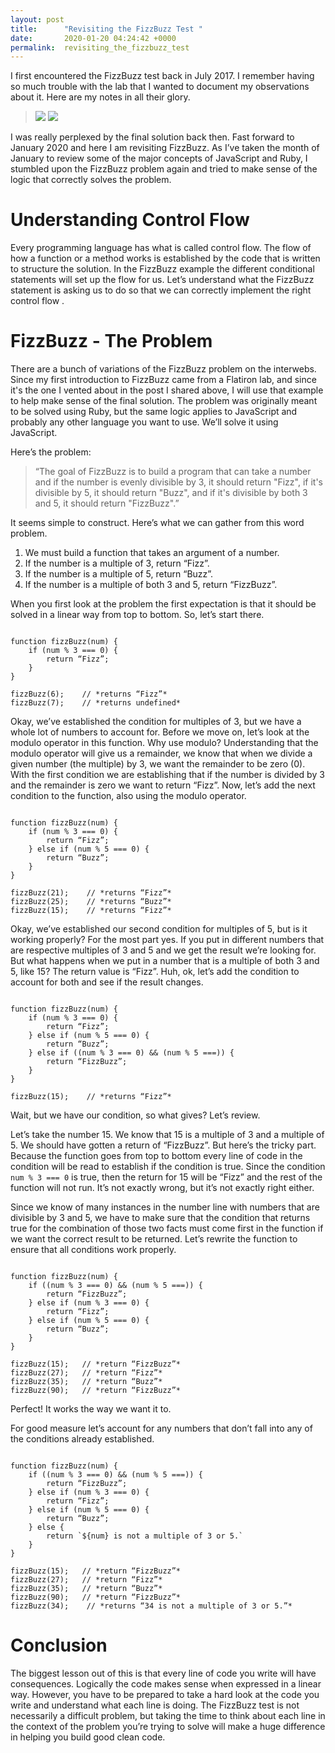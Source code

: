 ```yaml
---
layout: post
title:      "Revisiting the FizzBuzz Test "
date:       2020-01-20 04:24:42 +0000
permalink:  revisiting_the_fizzbuzz_test
---
```



I first encountered the FizzBuzz test back in July 2017.  I remember having so much trouble with the lab that I wanted to document my observations about it.  Here are my notes in all their glory.  

> ![](https://i.imgur.com/T9WoDWAm.png)               ![](https://i.imgur.com/seXsWPbm.png)

I was really perplexed by the final solution back then.  Fast forward to January 2020 and here I am revisiting FizzBuzz.  As I’ve taken the month of January to review some of the major concepts of JavaScript and Ruby, I stumbled upon the FizzBuzz problem again and tried to make sense of the logic that correctly solves the problem.  

# Understanding Control Flow

Every programming language has what is called control flow.  The flow of how a function or a method works is established by the code that is written to structure the solution.  In the FizzBuzz example the different conditional statements will set up the flow for us.  Let’s understand what the FizzBuzz statement is asking us to do so that we can correctly implement the right control flow .  

# FizzBuzz - The Problem

There are a bunch of variations of the FizzBuzz problem on the interwebs.  Since my first introduction to FizzBuzz came from a Flatiron lab, and since it's the one I vented about in the post I shared above, I will use that example to help make sense of the final solution.  The problem was originally meant to be solved using Ruby, but the same logic applies to JavaScript and probably any other language you want to use.  We’ll solve it using JavaScript.

Here’s the problem:

>  “The goal of FizzBuzz is to build a program that can take a number and if the number is evenly divisible by 3, it should return "Fizz", if it's divisible by 5, it should return "Buzz", and if it's divisible by both 3 and 5, it should return "FizzBuzz".”

It seems simple to construct.  Here’s what we can gather from this word problem.  

1. We must build a function that takes an argument of a number.
2. If the number is a multiple of 3, return “Fizz”.
3. If the number is a multiple of 5, return “Buzz”.
4. If the number is a multiple of both 3 and 5, return “FizzBuzz”.

When you first look at the problem the first expectation is that it should be solved in a linear way from top to bottom.  So, let’s start there.  

```

function fizzBuzz(num) {
	if (num % 3 === 0) {
		return “Fizz”;
	}
}

fizzBuzz(6);    // *returns “Fizz”*
fizzBuzz(7);    // *returns undefined*

```

Okay, we’ve established the condition for multiples of 3, but we have a whole lot of numbers to account for.  Before we move on, let’s look at the modulo operator in this function.  Why use modulo?  Understanding that the modulo operator will give us a remainder, we know that when we divide a given number (the multiple) by 3, we want the remainder to be zero (0).  With the first condition we are establishing that if the number is divided by 3 and the remainder is zero we want to return “Fizz”.  Now, let’s add the next condition to the function, also using the modulo operator. 

```

function fizzBuzz(num) {
	if (num % 3 === 0) {
		return “Fizz”;
	} else if (num % 5 === 0) {
		return “Buzz”;
	}
}

fizzBuzz(21);    // *returns “Fizz”*
fizzBuzz(25);    // *returns “Buzz”*
fizzBuzz(15);    // *returns “Fizz”*

```

Okay, we’ve established our second condition for multiples of 5, but is it working properly?  For the most part yes.  If you put in different numbers that are respective multiples of 3 and 5 and we get the result we’re looking for.  But what happens when we put in a number that is a multiple of both 3 and 5, like 15?  The return value is “Fizz”.  Huh, ok, let’s add the condition to account for both and see if the result changes. 

```

function fizzBuzz(num) {
	if (num % 3 === 0) {
		return “Fizz”;
	} else if (num % 5 === 0) {
		return “Buzz”;
	} else if ((num % 3 === 0) && (num % 5 ===)) {
		return “FizzBuzz”;
	}
}

fizzBuzz(15);    // *returns “Fizz”*

```

Wait, but we have our condition, so what gives?  Let’s review.  

Let’s take the number 15.  We know that 15 is a multiple of 3 and a multiple of 5.  We should have gotten a return of “FizzBuzz”.  But here’s the tricky part.  Because the function goes from top to bottom every line of code in the condition will be read to establish if the condition is true.  Since the condition `num % 3 === 0` is true, then the return for 15 will be “Fizz” and the rest of the function will not run.  It’s not exactly wrong, but it’s not exactly right either.  

Since we know of many instances in the number line with numbers that are divisible by 3 and 5, we have to make sure that the condition that returns true for the combination of those two facts must come first in the function if we want the correct result to be returned.  Let’s rewrite the function to ensure that all conditions work properly. 

```

function fizzBuzz(num) {
	if ((num % 3 === 0) && (num % 5 ===)) {
		return “FizzBuzz”;
	} else if (num % 3 === 0) {
		return “Fizz”;
	} else if (num % 5 === 0) {
		return “Buzz”;
	}
}

fizzBuzz(15);   // *return “FizzBuzz”*
fizzBuzz(27);   // *return “Fizz”*
fizzBuzz(35);   // *return “Buzz”*
fizzBuzz(90);   // *return “FizzBuzz”*

```

Perfect!  It works the way we want it to.  

For good measure let’s account for any numbers that don’t fall into any of the conditions already established. 

```

function fizzBuzz(num) {
	if ((num % 3 === 0) && (num % 5 ===)) {
		return “FizzBuzz”;
	} else if (num % 3 === 0) {
		return “Fizz”;
	} else if (num % 5 === 0) {
		return “Buzz”;
	} else {
		return `${num} is not a multiple of 3 or 5.`
	}
}

fizzBuzz(15);   // *return “FizzBuzz”*
fizzBuzz(27);   // *return “Fizz”*
fizzBuzz(35);   // *return “Buzz”*
fizzBuzz(90);   // *return “FizzBuzz”*
fizzBuzz(34);    // *returns “34 is not a multiple of 3 or 5.”*

```

# Conclusion

The biggest lesson out of this is that every line of code you write will have consequences.  Logically the code makes sense when expressed in a linear way.  However, you have to be prepared to take a hard look at the code you write and understand what each line is doing. The FizzBuzz test is not necessarily a difficult problem, but taking the time to think about each line in the context of the problem you’re trying to solve will make a huge difference in helping you build good clean code.

